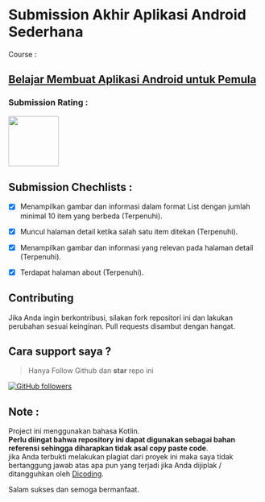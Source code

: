 # Submission Akhir Aplikasi Android Sederhana

Course : 
## [Belajar Membuat Aplikasi Android untuk Pemula](https://www.dicoding.com/academies/51)

### Submission Rating : 
<img width="100" src="https://dicoding-web-img.sgp1.cdn.digitaloceanspaces.com/original/submission-rating-badge/rating-default-4.png">

## Submission Chechlists : 

  - [x]  Menampilkan gambar dan informasi dalam format List dengan jumlah minimal 10 item yang berbeda (Terpenuhi).
  
  - [x]  Muncul halaman detail ketika salah satu item ditekan (Terpenuhi).
  
  - [x]  Menampilkan gambar dan informasi yang relevan pada halaman detail (Terpenuhi).
  
  - [x]  Terdapat halaman about (Terpenuhi).

## Contributing

Jika Anda ingin berkontribusi, silakan fork repositori ini dan lakukan perubahan sesuai keinginan. 
Pull requests disambut dengan hangat.

## Cara support saya ?
> Hanya Follow Github dan **star** repo ini

<a href="https://github.com/markotok99" target="blank">![GitHub followers](https://img.shields.io/github/followers/markotok99?style=social)</a>

## Note :

Project ini menggunakan bahasa Kotlin. 
<br>
**Perlu diingat bahwa repository ini dapat digunakan sebagai bahan referensi sehingga diharapkan tidak asal copy paste code**.
<br>
jika Anda terbukti melakukan plagiat dari proyek ini maka saya tidak bertanggung jawab atas apa pun yang terjadi jika Anda dijiplak / ditangguhkan oleh <a href="https://www.dicoding.com">Dicoding</a>.

Salam sukses dan semoga bermanfaat.

